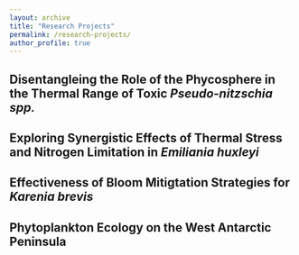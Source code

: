 ```yaml
---
layout: archive
title: "Research Projects"
permalink: /research-projects/
author_profile: true
---
```


## Disentangleing the Role of the Phycosphere in the Thermal Range of Toxic _Pseudo-nitzschia spp._
## Exploring Synergistic Effects of Thermal Stress and Nitrogen Limitation in _Emiliania huxleyi_
## Effectiveness of Bloom Mitigtation Strategies for _Karenia brevis_
## Phytoplankton Ecology on the West Antarctic Peninsula
